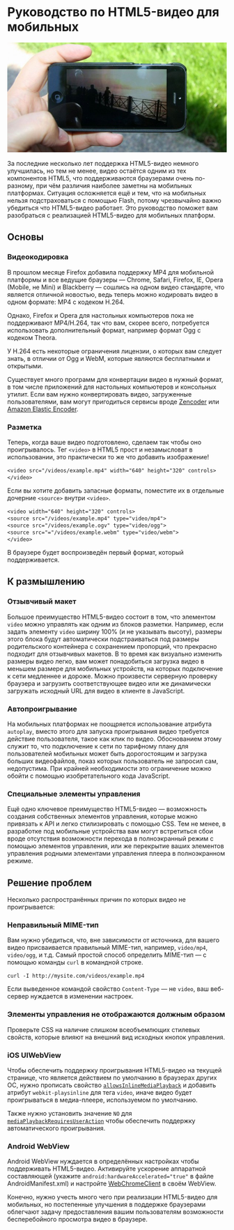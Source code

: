# Руководство по HTML5-видео для мобильных

![HTML5-видео для мобильных][Изображение]

За последние несколько лет поддержка HTML5-видео немного улучшилась, но тем не 
менее, видео остаётся одним из тех компонентов HTML5, что поддерживаются 
браузерами очень по-разному, при чём различия наиболее заметны на мобильных 
платформах. Ситуация осложняется ещё и тем, что на мобильных нельзя 
подстраховаться с помощью Flash, потому чрезвычайно важно убедиться что 
HTML5-видео работает. Это руководство поможет вам разобраться с реализацией 
HTML5-видео для мобильных платформ.

## Основы

### Видеокодировка 

В прошлом месяце Firefox добавила поддержку MP4 для мобильной платформы и все 
ведущие браузеры — Chrome, Safari, Firefox, IE, Opera (Mobile, не Mini) и 
Blackberry — сошлись на одном видео стандарте, что является отличной новостью, 
ведь теперь можно кодировать видео в одном формате: MP4 с кодеком H.264.

Однако, Firefox и Opera для настольных компьютеров пока не поддерживают 
MP4/H.264, так что вам, скорее всего, потребуется использовать дополнительный 
формат, например формат Ogg с кодеком Theora.

У H.264 есть некоторые ограничения лицензии, о которых вам следует знать, в 
отличии от Ogg и WebM, которые являются бесплатными и открытыми. 

Существует много программ для конвертации видео в нужный формат, в том числе 
приложений для настольных компьютеров и консольных утилит. Если вам нужно 
конвертировать видео, загруженные пользователями, вам могут пригодиться сервисы 
вроде [Zencoder][1] или [Amazon Elastic Encoder][2].

### Разметка

Теперь, когда ваше видео подготовлено, сделаем так чтобы оно проигрывалось. Тег 
`<video>` в HTML5 прост и незамысловат в использовании, это практически то же 
что добавить изображение!

    <video src="/videos/example.mp4" width="640" height="320" controls></video>

Если вы хотите добавить запасные форматы, поместите их в отдельные дочерние 
`<source>` внутри `<video>`.

    <video width="640" height="320" controls>
    <source src="/videos/example.mp4" type="video/mp4">
    <source src="/videos/example.ogv" type="video/ogg">
    <source src="="/videos/example.webm" type="video/webm">
    </video>
 
В браузере будет воспроизведён первый формат, который поддерживается.

## К размышлению

### Отзывчивый макет

Большое преимущество HTML5-видео состоит в том, что элементом `video` можно 
управлять как одним из блоков разметки. Например, если задать элементу `video` 
ширину 100% (и не указывать высоту), размеры этого блока будут автоматически 
подстраиваться под размеры родительского контейнера с сохранением пропорций, что 
прекрасно подходит для отзывчивых макетов. В то время как визуально изменить 
размеры видео легко, вам может понадобиться загрузка видео в меньшем размере для 
мобильных устройств, на которых подключение к сети медленнее и дороже. Можно 
произвести серверную проверку браузера и загрузить соответствующее видео или же 
динамически загружать исходный URL для видео в клиенте в JavaScript.

### Автопроигрывание

На мобильных платформах не поощряется использование атрибута `autoplay`, вместо 
этого для запуска проигрывания видео требуется действие пользователя, такое как 
клик по видео. Обоснованием этому служит то, что подключение к сети по тарифному 
плану для пользователей мобильных может быть дорогостоящим и загрузка больших 
видеофайлов, показ которых пользователь не запросил сам, недопустима. При 
крайней необходимости это ограничение можно обойти с помощью изобретательного 
кода JavaScript.

### Специальные элементы управления

Ещё одно ключевое преимущество HTML5-видео — возможность создания собственных 
элементов управления, которые можно привязать к API и легко стилизировать с 
помощью CSS. Тем не менее, в разработке под мобильные устройства вам могут 
встретиться сбои вроде отсутствия возможности перехода в полноэкранный режим с 
помощью элементов управления, или же перекрытие ваших элементов управления 
родными элементами управления плеера в полноэкранном режиме. 

## Решение проблем

Несколько распространённых причин по которых видео не проигрывается:

### Неправильный MIME-тип

Вам нужно убедиться, что, вне зависимости от источника, для вашего видео 
присваивается правильный MIME-тип, например, `video/mp4`, `video/ogg`, и т.д. 
Самый простой способ определить MIME-тип — с помощью команды `curl` в командной 
строке.

    curl -I http://mysite.com/videos/example.mp4

Если выведенное командой свойство `Content-Type` — не `video`, ваш веб-сервер 
нуждается в изменении настроек.

### Элементы управления не отображаются должным образом

Проверьте CSS на наличие слишком всеобъемлющих стилевых свойств, которые влияют 
на внешний вид исходных кнопок управления.

### iOS UIWebView

Чтобы обеспечить поддержку проигрывания HTML5-видео на текущей странице, что 
является действием по умолчанию в браузерах других ОС, нужно прописать свойство 
[`allowsInlineMediaPlayback`][3] и добавить атрибут `webkit-playsinline` для 
тега `video`, иначе видео будет проигрываться в медиа-плеере, используемом по 
умолчанию.

Также нужно установить значение `NO` для [`mediaPlaybackRequiresUserAction`][4] 
чтобы обеспечить поддержку автоматического проигрывания.

### Android WebView

Android WebView нуждается в определённых настройках чтобы поддерживать 
HTML5-видео. Активируйте ускорение аппаратной составляющей (укажите `android:hardwareAccelerated="true"` в файле AndroidManifest.xml) и настройте 
[WebChromeClient][5] в своём WebView.

Конечно, нужно учесть много чего при реализации HTML5-видео для мобильных, но 
постепенные улучшения в поддержке браузерами облегчают задачу предоставления 
вашим пользователям возможности бесперебойного просмотра видео в браузере.

[1]: http://zencoder.com/en/
[2]: http://aws.amazon.com/elastictranscoder/
[3]: https://developer.apple.com/library/ios/documentation/uikit/reference/UIWebView_Class/Reference/Reference.html
[4]: https://developer.apple.com/library/ios/documentation/uikit/reference/UIWebView_Class/Reference/Reference.html
[5]: http://developer.android.com/reference/android/webkit/WebChromeClient.html

[Изображение]: img/html5_video_primer-600x300.jpg